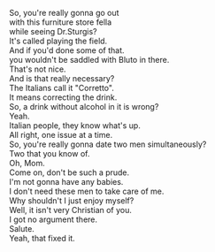 
So, you're really gonna go out     
with this furniture store fella   
while seeing Dr.Sturgis?    
It's called playing the field.   
And if you'd done some of that.   
you wouldn't be saddled with Bluto in there.   
That's not nice.   
And is that really necessary?   
The Italians call it "Corretto".   
It means correcting the drink.   
So, a drink without alcohol in it is wrong?   
Yeah.   
Italian people, they know what's up.   
All right, one issue at a time.   
So, you're really gonna date two men simultaneously?   
Two that you know of.   
Oh, Mom.   
Come on, don't be such a prude.   
I'm not gonna have any babies.   
I don't need these men to take care of me.   
Why shouldn't I just enjoy myself?   
Well, it isn't very Christian of you.   
I got no argument there.   
Salute.   
Yeah, that fixed it.   





